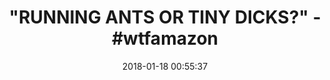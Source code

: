 ---
title: '"RUNNING ANTS OR TINY DICKS?" - #wtfamazon'
name: >-
  Running Ant 5 PCS Kawaii Cute Slow Rising Squeeze Mini Soft Squishy Elastic
  Toy Stress Pressure Reducing
date: '2018-01-18 00:55:37'
buy_now: >-
  https://www.amazon.com/Running-Ant-Squeeze-Pressure-Reducing/dp/B073P5DS44?SubscriptionId=AKIAIA5RBQIWQVTCUEUQ&tag=coldcutdeals-20&linkCode=xm2&camp=2025&creative=165953&creativeASIN=B073P5DS44
description_markdown: >+
  Running Ant 5 PCS Kawaii Cute Slow Rising Squeeze Mini Soft Squishy Elastic
  Toy Stress Pressure Reducing

    - it will make you relax and feel happy when you squeezing it

    - Material：tpr，Size: 1.2*1.6in, It's small and cute

    - It's definitely stretchy and flexible,Absolute adult humor

    - You can put it anywhere you like as decoration

    - These naughty squishies is not suitable for children to play., Please don't give it to your child

tweet_id_str: '953792963234156546'
price: ''
you_save: ''
asin: B073P5DS44
image: 'https://images-na.ssl-images-amazon.com/images/I/31poXASF0qL.jpg'

---